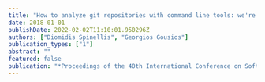 ```yaml
---
title: "How to analyze git repositories with command line tools: we're not in kansas anymore"
date: 2018-01-01
publishDate: 2022-02-02T11:10:01.950296Z
authors: ["Diomidis Spinellis", "Georgios Gousios"]
publication_types: ["1"]
abstract: ""
featured: false
publication: "*Proceedings of the 40th International Conference on Software Engineering: Companion Proceeedings*"
---
```


